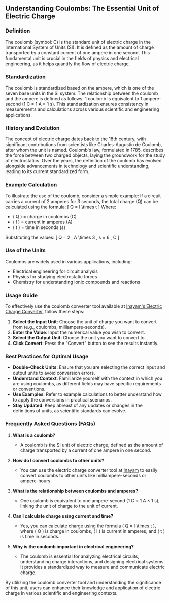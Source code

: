 ## Understanding Coulombs: The Essential Unit of Electric Charge

### Definition
The coulomb (symbol: C) is the standard unit of electric charge in the International System of Units (SI). It is defined as the amount of charge transported by a constant current of one ampere in one second. This fundamental unit is crucial in the fields of physics and electrical engineering, as it helps quantify the flow of electric charge.

### Standardization
The coulomb is standardized based on the ampere, which is one of the seven base units in the SI system. The relationship between the coulomb and the ampere is defined as follows: 1 coulomb is equivalent to 1 ampere-second (1 C = 1 A × 1 s). This standardization ensures consistency in measurements and calculations across various scientific and engineering applications.

### History and Evolution
The concept of electric charge dates back to the 18th century, with significant contributions from scientists like Charles-Augustin de Coulomb, after whom the unit is named. Coulomb's law, formulated in 1785, describes the force between two charged objects, laying the groundwork for the study of electrostatics. Over the years, the definition of the coulomb has evolved alongside advancements in technology and scientific understanding, leading to its current standardized form.

### Example Calculation
To illustrate the use of the coulomb, consider a simple example: If a circuit carries a current of 2 amperes for 3 seconds, the total charge (Q) can be calculated using the formula:
\[ Q = I \times t \]
Where:
- \( Q \) = charge in coulombs (C)
- \( I \) = current in amperes (A)
- \( t \) = time in seconds (s)

Substituting the values:
\[ Q = 2 \, A \times 3 \, s = 6 \, C \]

### Use of the Units
Coulombs are widely used in various applications, including:
- Electrical engineering for circuit analysis
- Physics for studying electrostatic forces
- Chemistry for understanding ionic compounds and reactions

### Usage Guide
To effectively use the coulomb converter tool available at [Inayam's Electric Charge Converter](https://www.inayam.co/unit-converter/electric_charge), follow these steps:
1. **Select the Input Unit**: Choose the unit of charge you want to convert from (e.g., coulombs, milliampere-seconds).
2. **Enter the Value**: Input the numerical value you wish to convert.
3. **Select the Output Unit**: Choose the unit you want to convert to.
4. **Click Convert**: Press the "Convert" button to see the results instantly.

### Best Practices for Optimal Usage
- **Double-Check Units**: Ensure that you are selecting the correct input and output units to avoid conversion errors.
- **Understand Context**: Familiarize yourself with the context in which you are using coulombs, as different fields may have specific requirements or conventions.
- **Use Examples**: Refer to example calculations to better understand how to apply the conversions in practical scenarios.
- **Stay Updated**: Keep abreast of any updates or changes in the definitions of units, as scientific standards can evolve.

### Frequently Asked Questions (FAQs)

1. **What is a coulomb?**
   - A coulomb is the SI unit of electric charge, defined as the amount of charge transported by a current of one ampere in one second.

2. **How do I convert coulombs to other units?**
   - You can use the electric charge converter tool at [Inayam](https://www.inayam.co/unit-converter/electric_charge) to easily convert coulombs to other units like milliampere-seconds or ampere-hours.

3. **What is the relationship between coulombs and amperes?**
   - One coulomb is equivalent to one ampere-second (1 C = 1 A × 1 s), linking the unit of charge to the unit of current.

4. **Can I calculate charge using current and time?**
   - Yes, you can calculate charge using the formula \( Q = I \times t \), where \( Q \) is charge in coulombs, \( I \) is current in amperes, and \( t \) is time in seconds.

5. **Why is the coulomb important in electrical engineering?**
   - The coulomb is essential for analyzing electrical circuits, understanding charge interactions, and designing electrical systems. It provides a standardized way to measure and communicate electric charge.

By utilizing the coulomb converter tool and understanding the significance of this unit, users can enhance their knowledge and application of electric charge in various scientific and engineering contexts.